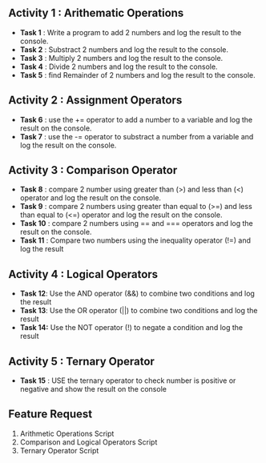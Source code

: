 ## Activity 1 : Arithematic Operations
* **Task 1** : Write a program to add 2 numbers and log the result to the console.
* **Task 2** : Substract 2 numbers and log the result to the console.
* **Task 3** : Multiply 2 numbers and log the result to the console.
* **Task 4** : Divide 2 numbers and log the result to the console.
* **Task 5** : find Remainder of 2 numbers and log the result to the console.
## Activity 2 : Assignment Operators
* **Task 6** : use the += operator to add a number to a variable and log the result on the console.
* **Task 7** : use the -= operator to substract a number from a variable and log the result on the console.
## Activity 3 : Comparison Operator
* **Task 8** : compare 2 number using greater than (>) and less than (<) operator and log the result on the console.
* **Task 9** : compare 2 numbers using greater than equal to (>=) and less than equal to (<=) operator and log the result on the console.
* **Task 10** : compare 2 numbers using == and === operators and log the result on the console.
* **Task 11** : Compare two numbers using the inequality operator (!=) and log the result
## Activity 4 : Logical Operators
* **Task 12**: Use the AND operator (&&) to combine two conditions and log the result
* **Task 13**: Use the OR operator (||) to combine two conditions and log the result
* **Task 14:** Use the NOT operator (!) to negate a condition and log the result
## Activity 5 : Ternary Operator
* **Task 15** : USE the ternary operator to check number is positive or negative and show the result on the console
## Feature Request 
1. Arithmetic Operations Script
2. Comparison and Logical Operators Script
3. Ternary Operator Script
